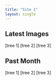 ```yaml
---
title: "Site 1"
layout: single
---
```


## Latest Images

[tree 1] [tree 2] [tree 3]

## Past Month

[tree 1] [tree 2] [tree 3]
